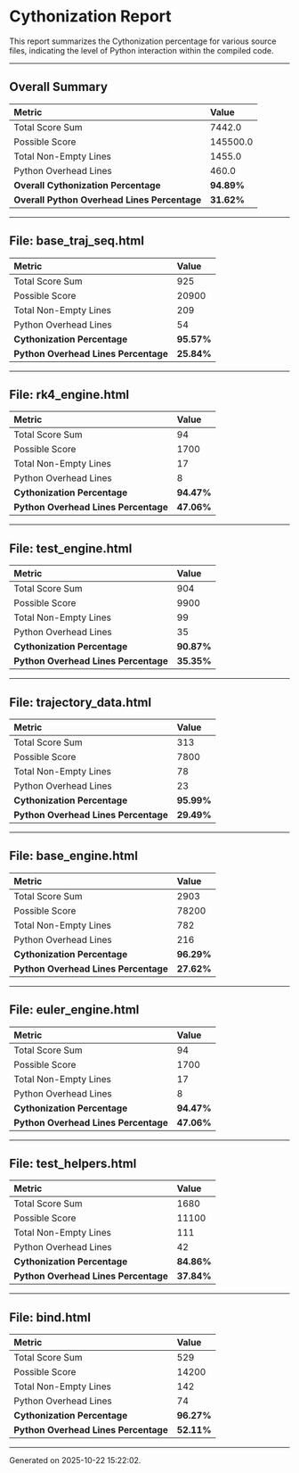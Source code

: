 # Cythonization Report

This report summarizes the Cythonization percentage for various source files, indicating the level of Python interaction within the compiled code.

---
## Overall Summary

| Metric                                 | Value       |
| :------------------------------------- | :---------- |
| Total Score Sum                        | 7442.0      |
| Possible Score                         | 145500.0      |
| Total Non-Empty Lines                  | 1455.0      |
| Python Overhead Lines                  | 460.0      |
| **Overall Cythonization Percentage** | **94.89%** |
| **Overall Python Overhead Lines Percentage** | **31.62%** |

---
## File: base_traj_seq.html

| Metric                         | Value       |
| :----------------------------- | :---------- |
| Total Score Sum                | 925      |
| Possible Score                 | 20900      |
| Total Non-Empty Lines          | 209      |
| Python Overhead Lines          | 54      |
| **Cythonization Percentage** | **95.57%** |
| **Python Overhead Lines Percentage** | **25.84%** |

---
## File: rk4_engine.html

| Metric                         | Value       |
| :----------------------------- | :---------- |
| Total Score Sum                | 94      |
| Possible Score                 | 1700      |
| Total Non-Empty Lines          | 17      |
| Python Overhead Lines          | 8      |
| **Cythonization Percentage** | **94.47%** |
| **Python Overhead Lines Percentage** | **47.06%** |

---
## File: test_engine.html

| Metric                         | Value       |
| :----------------------------- | :---------- |
| Total Score Sum                | 904      |
| Possible Score                 | 9900      |
| Total Non-Empty Lines          | 99      |
| Python Overhead Lines          | 35      |
| **Cythonization Percentage** | **90.87%** |
| **Python Overhead Lines Percentage** | **35.35%** |

---
## File: trajectory_data.html

| Metric                         | Value       |
| :----------------------------- | :---------- |
| Total Score Sum                | 313      |
| Possible Score                 | 7800      |
| Total Non-Empty Lines          | 78      |
| Python Overhead Lines          | 23      |
| **Cythonization Percentage** | **95.99%** |
| **Python Overhead Lines Percentage** | **29.49%** |

---
## File: base_engine.html

| Metric                         | Value       |
| :----------------------------- | :---------- |
| Total Score Sum                | 2903      |
| Possible Score                 | 78200      |
| Total Non-Empty Lines          | 782      |
| Python Overhead Lines          | 216      |
| **Cythonization Percentage** | **96.29%** |
| **Python Overhead Lines Percentage** | **27.62%** |

---
## File: euler_engine.html

| Metric                         | Value       |
| :----------------------------- | :---------- |
| Total Score Sum                | 94      |
| Possible Score                 | 1700      |
| Total Non-Empty Lines          | 17      |
| Python Overhead Lines          | 8      |
| **Cythonization Percentage** | **94.47%** |
| **Python Overhead Lines Percentage** | **47.06%** |

---
## File: test_helpers.html

| Metric                         | Value       |
| :----------------------------- | :---------- |
| Total Score Sum                | 1680      |
| Possible Score                 | 11100      |
| Total Non-Empty Lines          | 111      |
| Python Overhead Lines          | 42      |
| **Cythonization Percentage** | **84.86%** |
| **Python Overhead Lines Percentage** | **37.84%** |

---
## File: bind.html

| Metric                         | Value       |
| :----------------------------- | :---------- |
| Total Score Sum                | 529      |
| Possible Score                 | 14200      |
| Total Non-Empty Lines          | 142      |
| Python Overhead Lines          | 74      |
| **Cythonization Percentage** | **96.27%** |
| **Python Overhead Lines Percentage** | **52.11%** |

---
Generated on 2025-10-22 15:22:02.
